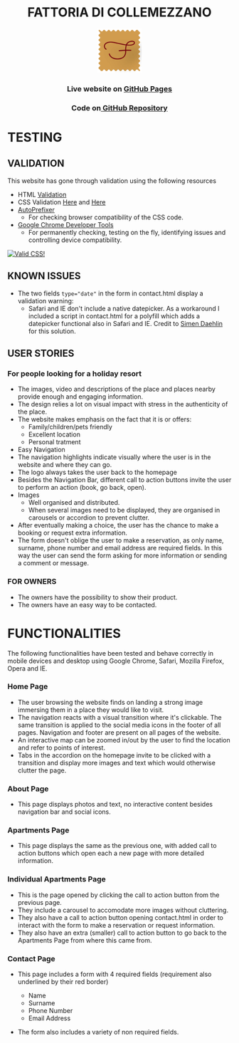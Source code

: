 <h1 align="center"><strong> FATTORIA DI COLLEMEZZANO </strong> </h1>
<p align="center">
  <img width="100" height="100" src="./assets/images/logo.png">
</p>
<h3 align="center">Live website on <a href="https://gbrachetta.github.io/Fattoria/"> GitHub Pages</a></h3>
<h3 align="center">Code on<a href="https://github.com/GBrachetta/Fattoria/"> GitHub Repository</a></h3>


# TESTING

## VALIDATION
This website has gone through validation using the following resources

- HTML <a href="https://validator.w3.org/">Validation</a>
- CSS Validation <a href="https://jigsaw.w3.org/css-validator/">Here</a> and <a href="http://csslint.net/">Here</a>
- <a href="https://autoprefixer.github.io/">AutoPrefixer</a>
    - For checking browser compatibility of the CSS code.
- <a href="https://www.google.com/chrome/">Google Chrome Developer Tools</a>
    - For permanently checking, testing on the fly, identifying issues and controlling device compatibility.

<p>
    <a href="https://jigsaw.w3.org/css-validator/check/referer">
        <img style="border:0;width:88px;height:31px"
            src="https://jigsaw.w3.org/css-validator/images/vcss-blue"
            alt="Valid CSS!" />
    </a>
</p>

## KNOWN ISSUES

- The two fields `type="date"` in the form in contact.html display a validation warning:
    - Safari and IE don't include a native datepicker. As a workaround I included a script in contact.html for a polyfill which adds a datepicker functional also in Safari and IE. Credit to <a href="https://github.com/Eventyret">Simen Daehlin</a> for this solution.

## USER STORIES
### For people looking for a holiday resort
- The images, video and descriptions of the place and places nearby provide enough and engaging information.
- The design relies a lot on visual impact with stress in the authenticity of the place.
- The website makes emphasis on the fact that it is or offers:
    - Family/children/pets friendly
    - Excellent location
    - Personal tratment
- Easy Navigation
- The navigation highlights indicate visually where the user is in the website and where they can go.
- The logo always takes the user back to the homepage
- Besides the Navigation Bar, different call to action buttons invite the user to perform an action (book, go back, open).
- Images
    - Well organised and distributed.
    - When several images need to be displayed, they are organised in carousels or accordion to prevent clutter.
- After eventually making a choice, the user has the chance to make a booking or request extra information.
- The form doesn't oblige the user to make a reservation, as only name, surname, phone number and email address are required fields. In this way the user can send the form asking for more information or sending a comment or message.

### FOR OWNERS
- The owners have the possibility to show their product.
- The owners have an easy way to be contacted.

# FUNCTIONALITIES
The following functionalities have been tested and behave correctly in mobile devices and desktop using Google Chrome, Safari, Mozilla Firefox, Opera and IE.

### Home Page
- The user browsing the website finds on landing a strong image immersing them in a place they would like to visit.
- The navigation reacts with a visual transition where it's clickable. The same transition is applied to the social media icons in the footer of all pages. Navigation and footer are present on all pages of the website.
- An interactive map can be zoomed in/out by the user to find the location and refer to points of interest.
- Tabs in the accordion on the homepage invite to be clicked with a transition and display more images and text which would otherwise clutter the page.

### About Page

- This page displays photos and text, no interactive content besides navigation bar and social icons.

### Apartments Page

- This page displays the same as the previous one, with added call to action buttons which open each a new page with more detailed information.

### Individual Apartments Page

- This is the page opened by clicking the call to action button from the previous page.
- They include a carousel to accomodate more images without cluttering.
- They also have a call to action button opening contact.html in order to interact with the form to make a reservation or request information.
- They also have an extra (smaller) call to action button to go back to the Apartments Page from where this came from.

### Contact Page

- This page includes a form with 4 required fields (requirement also underlined by their red border)
    - Name
    - Surname
    - Phone Number
    - Email Address

- The form also includes a variety of non required fields.

